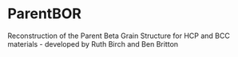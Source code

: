 # ParentBOR
Reconstruction of the Parent Beta Grain Structure for HCP and BCC materials - developed by Ruth Birch and Ben Britton
